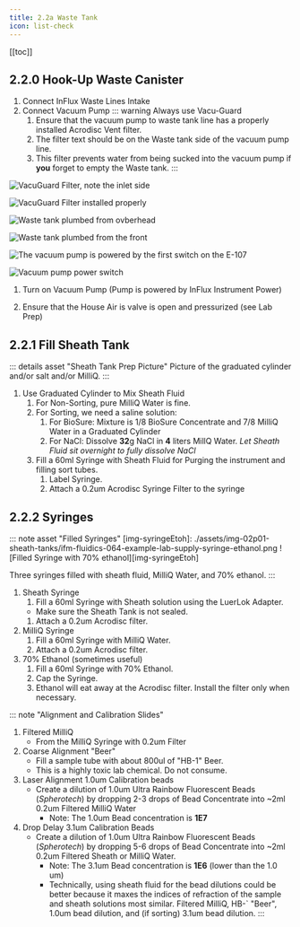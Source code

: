 ```yaml
---
title: 2.2a Waste Tank
icon: list-check
---
```


<!-- filename: /docs/influx-flight/ifm-02-fluidics/ifm-02p00-preflight.md -->

<!-- Reference Links -->
<!-- Usage -->
<!-- [img-label]: ./assets/filename.png -->
<!-- ![Caption Text][img-label] -->
<!-- Assets -->

<!-- URLs -->

<!-- End Ref Links -->


[[toc]]


## 2.2.0 Hook-Up Waste Canister

1.  Connect InFlux Waste Lines Intake
2.  Connect Vacuum Pump
    ::: warning Always use Vacu-Guard
    1.  Ensure that the vacuum pump to waste tank line has a properly installed Acrodisc Vent filter. 
    2.  The filter text should be on the Waste tank side of the vacuum pump line.
    3.  This filter prevents water from being sucked into the vacuum pump if **you** forget to empty the Waste tank.
    :::

[img-vacFilter]: ./assets/img-02p01-sheath-tanks/imh-startup-lab-vacuum-filter.png
![VacuGuard Filter, note the inlet side][img-vacFilter]

[img-vacInstalled]: ./assets/img-02p01-sheath-tanks/imh-startup-lab-sheath-vacuum-guard-installed.png
![VacuGuard Filter installed properly][img-vacInstalled]


[img-wasteOverhead]: ./assets/img-02p01-sheath-tanks/img-startup-lab-sheath-vacuum-plumbed-overhead.png
![Waste tank plumbed from ovberhead][img-wasteOverhead]

[img-wasteFront]: ./assets/img-02p01-sheath-tanks/imh-startup-lab-sheath-vacuum-plumbed.png
![Waste tank plumbed from the front][img-wasteFront]

[img-wastePowerChassis]: ./assets/img-02p01-sheath-tanks/img-startup-lab-chassis-power.png
![The vacuum pump is powered by the first switch on the E-107][img-wastePowerChassis]

[img-vacPower]: ./assets/img-02p01-sheath-tanks/imh-startup-lab-sheath-vacuum-power.png
![Vacuum pump power switch][img-vacPower]

1.  Turn on Vacuum Pump (Pump is powered by InFlux Instrument Power)

2.  Ensure that the House Air is valve is open and pressurized (see Lab Prep)

## 2.2.1 Fill Sheath Tank

::: details asset "Sheath Tank Prep Picture"
Picture of the graduated cylinder and/or salt and/or MilliQ.
:::

1. Use Graduated Cylinder to Mix Sheath Fluid
    1. For Non-Sorting, pure MilliQ Water is fine.
    2. For Sorting, we need a saline solution:
        1. For BioSure: Mixture is 1/8 BioSure Concentrate and 7/8 MilliQ Water in a Graduated Cylinder
        2. For NaCl: Dissolve **32**g NaCl in **4** liters MillQ Water. *Let Sheath Fluid sit overnight to fully dissolve NaCl*
    3. Fill a 60ml Syringe with Sheath Fluid for Purging the instrument and filling sort tubes.
        1. Label Syringe.
        2. Attach a 0.2um Acrodisc Syringe Filter to the syringe

## 2.2.2 Syringes

::: note asset "Filled Syringes"
[img-syringeEtoh]: ./assets/img-02p01-sheath-tanks/ifm-fluidics-064-example-lab-supply-syringe-ethanol.png
![Filled Syringe with 70% ethanol][img-syringeEtoh]

Three syringes filled with sheath fluid, MilliQ Water, and 70% ethanol.
:::


1.  Sheath Syringe
    1.  Fill a 60ml Syringe with Sheath solution using the LuerLok Adapter.
       -   Make sure the Sheath Tank is not sealed.
    1.  Attach a 0.2um Acrodisc filter.
2. MilliQ Syringe
   1.  Fill a 60ml Syringe with MilliQ Water.
   2.  Attach a 0.2um Acrodisc filter.
3. 70% Ethanol (sometimes useful)
   1.  Fill a 60ml Syringe with 70% Ethanol.
   2.  Cap the Syringe. 
   3. Ethanol will eat away at the Acrodisc filter. Install the filter only when necessary.
   

::: note  "Alignment and Calibration Slides"
1. Filtered MilliQ
    - From the MilliQ Syringe with 0.2um Filter
2. Coarse Alignment "Beer"
    - Fill a sample tube with about 800ul of "HB-1" Beer.
    - This is a highly toxic lab chemical. Do not consume.
3. Laser Alignment 1.0um Calibration beads
    -   Create a dilution of 1.0um Ultra Rainbow Fluorescent Beads (*Spherotech*) by dropping 2-3 drops of Bead Concentrate into ~2ml 0.2um Filtered MilliQ Water
        -   Note: The 1.0um Bead concentration is **1E7**
4. Drop Delay 3.1um Calibration Beads
    -   Create a dilution of 1.0um Ultra Rainbow Fluorescent Beads (*Spherotech*) by dropping 5-6 drops of Bead Concentrate into ~2ml 0.2um Filtered Sheath or MilliQ Water.
        -   Note: The 3.1um Bead concentration is **1E6** (lower than the 1.0 um)
        -   Technically, using sheath fluid for the bead dilutions could be better because it maxes the indices of refraction of the sample and sheath solutions most similar. 
Filtered MilliQ, HB-` "Beer", 1.0um bead dilution, and (if sorting) 3.1um bead dilution.
:::

